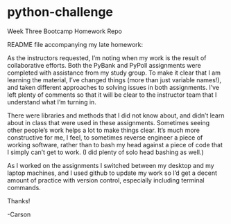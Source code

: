 # python-challenge
Week Three Bootcamp Homework Repo

README file accompanying my late homework:

As the instructors requested, I’m noting when my work is the result of collaborative efforts. Both the PyBank and PyPoll assignments were completed with assistance from my study group. To make it clear that I am learning the material, I’ve changed things (more than just variable names!), and taken different approaches to solving issues in both assignments. I’ve left plenty of comments so that it will be clear to the instructor team that I understand what I’m turning in. 

There were libraries and methods that I did not know about, and didn’t learn about in class that were used in these assignments. Sometimes seeing other people’s work helps a lot to make things clear. It’s much more constructive for me, I feel, to sometimes reverse engineer a piece of working software, rather than to bash my head against a piece of code that I simply can’t get to work. (I did plenty of solo head bashing as well.)

As I worked on the assignments I switched between my desktop and my laptop machines, and I used github to update my work so I’d get a decent amount of practice with version control, especially including terminal commands.


Thanks!

-Carson
